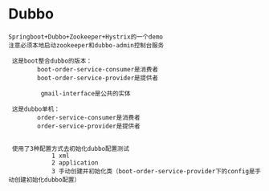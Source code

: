 # Dubbo  
    Springboot+Dubbo+Zookeeper+Hystrix的一个demo
    注意必须本地启动zookeeper和dubbo-admin控制台服务

     这是boot整合dubbo的版本：
            boot-order-service-consumer是消费者
            boot-order-service-provider是提供者
        
             gmail-interface是公共的实体

     这是dubbo单机：        
            order-service-consumer是消费者
            order-service-provider是提供者
           
                    
     使用了3种配置方式去初始化dubbo配置测试
                1 xml
                2 application
                3 手动创建并初始化类（boot-order-service-provider下的config是手动创建初始化dubbo配置）
                      
      
     
